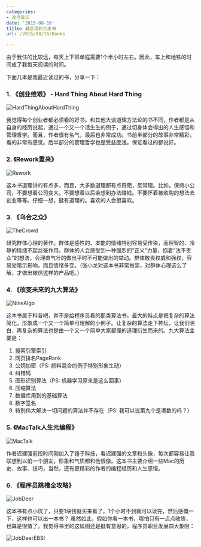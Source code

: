 ```yaml
---
categories:
- 读书笔记
date: '2015-08-16'
title: 最近读的几本书
url: /2015/08/16/Books

---
```



由于我住的比较远，每天上下班单程需要1个半小时左右。因此，车上和地铁的时间成了我每天阅读的时间。

下面几本是我最近读过的书，分享一下：

<!--more-->

### 1. 《创业维艰》 - Hard Thing About Hard Thing

 ![HardThingAboutHardThing](
https://mmbiz.qlogo.cn/mmbiz/otHvoL6neeJB2WVs1vlmIw10Knlmn8yOFSeOx7N8UoyFIw8LOmlEKiagUvVZP0QAurUniasT1DAmV20oE7AzNibcw/0?wx_fmt=jpeg)


 我觉得每个创业者都必须看的好书。和其他大谈道理方法论的书不同，作者都是从自身的经历说起，通过一个又一个活生生的例子，通过切身体会得出的人生感悟和管理哲学。而且，作者很有名气，最后也非常成功。书前半部分的故事非常精彩，看的非常有感觉。后半部分的管理哲学也是受益匪浅。保证看过的都说好。

### 2. 《Rework重来》

 ![Rework](https://mmbiz.qlogo.cn/mmbiz/otHvoL6neeJB2WVs1vlmIw10Knlmn8yOsBJNuS9qI6Qh1wBYjxpgr799STrg2Ct0OLkSnOJpMezlkMzrh1Zxvw/0?wx_fmt=jpeg)

 这本书道理讲的有点多，而且，大多数道理都有点奇葩，反常理。比如，保持小公司，不要想着公司变大。不要想着以后会想到办法赚钱。不要怀着被收购的想法去创业等等。仔细一想，挺有道理的。喜欢的人会很喜欢。

### 3. 《乌合之众》

![TheCrowd](https://mmbiz.qlogo.cn/mmbiz/otHvoL6neeJB2WVs1vlmIw10Knlmn8yO80ib8cPNjvA02rJsObpzm0yd2PeZwhoFEkh5KoxTfSdvrsV5DHfLrLQ/0?wx_fmt=jpeg)

 研究群体心理的著作。群体是感性的、本能的情绪特别容易受传染，而理智的、冷静的情绪不起丝毫作用。群体的人会感受到一种强烈的“正义”力量，抱着“法不责众”的想法，会理直气壮的做出平时不可能做出的举动。群体敬畏权威和强权，容易受暗示影响，而且情绪多变。（张小龙对这本书非常推崇，对群体心理这么了解，才做出微信这样的产品吧。）

### 4. 《改变未来的九大算法》

 ![NineAlgo](https://mmbiz.qlogo.cn/mmbiz/otHvoL6neeJB2WVs1vlmIw10Knlmn8yOVm4byM2RhVayQJyPYWm4q7Hcn9icibhWEZQpiabwTUOqtWQhQ0jibJicwWA/0?wx_fmt=jpeg)

 这本书属于科普吧，并不是给程序员看的那类算法书。最大的特点是把复杂的算法简化，形象成一个又一个简单可理解的小例子。让复杂的算法走下神坛，让我们明白，再复杂的算法也是由一个又一个简单大家都懂的道理衍生而来的。九大算法主要是：
 1. 搜索引擎索引
 1. 网页排名PageRank
 1. 公钥加密（PS: 颜料混合的例子特别形象生动）
 1. 纠错码
 1. 图形识别算法（PS: 机器学习原来是这么回事）
 1. 压缩算法
 1. 数据库用到的基础算法
 1. 数字签名
 1. 特别伟大解决一切问题的算法并不存在（PS: 我可以说第九个是凑数的吗？）

### 5. 《MacTalk人生元编程》

 ![MacTalk](
https://mmbiz.qlogo.cn/mmbiz/otHvoL6neeJB2WVs1vlmIw10Knlmn8yOncAdXTicFFAQvjQbsbpNG39Gk5y4P2GBdHb6Q4eJRsgVpAsrniapGsww/0?wx_fmt=jpeg)

作者迟建强前段时间刚加入了锤子科技，看迟建强的文章和头像，每次都容易让我联想到以前一个朋友，形象和气质都和他很像。这本书主要介绍一些Mac的历史、故事、技巧，当然，还有更精彩的作者的编程经历和人生感悟。

### 6. 《程序员跳槽全攻略》

 ![JobDeer](https://mmbiz.qlogo.cn/mmbiz/otHvoL6neeJB2WVs1vlmIw10Knlmn8yOuHUzgtqiaKpIibC0CQEOIA4G63KqWogkWAw0STzUzAfSAWvsFUalLzSA/0?wx_fmt=jpeg )

 这本书有点小坑了，只要1块钱就买来看了，1个小时不到就可以读完，然后感慨一下，这样也可以出一本书？ 虽然如此，假如你看一本书，哪怕只有一点点收货，也算是很值了。我觉得书里的这幅图还是挺有意思的，程序员职业发展四大象限：

 ![JobDeerEBSI](https://mmbiz.qlogo.cn/mmbiz/otHvoL6neeJB2WVs1vlmIw10Knlmn8yOgFThicsZc6f5CNNxvXa4p2Ck83o3iclzia48SS4iafrcwo7ibb8oyqGyrFA/0?wx_fmt=jpeg)